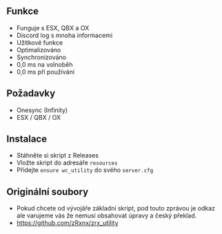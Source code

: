 ## Funkce

- Funguje s ESX, QBX a OX
- Discord log s mnoha informacemi
- Užitkové funkce
- Optimalizováno
- Synchronizováno
- 0,0 ms na volnoběh
- 0,0 ms při používání

## Požadavky

- Onesync (Infinity)
- ESX / QBX / OX

## Instalace

- Stáhněte si skript z Releases
- Vložte skript do adresáře `resources`
- Přidejte `ensure wc_utility` do svého `server.cfg`

## Originální soubory

- Pokud chcete od vývojáře základní skript, pod touto zprávou je odkaz ale varujeme vás že nemusí obsahovat úpravy a český překlad.
- https://github.com/zRxnx/zrx_utility

